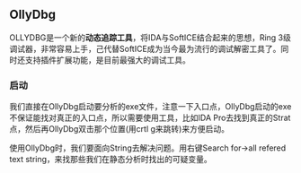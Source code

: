 ## OllyDbg
OLLYDBG是一个新的**动态追踪工具**，将IDA与SoftICE结合起来的思想，Ring 3级调试器，非常容易上手，己代替SoftICE成为当今最为流行的调试解密工具了。同时还支持插件扩展功能，是目前最强大的调试工具。

### 启动
我们直接在OllyDbg启动要分析的exe文件，注意一下入口点，OllyDbg启动的exe不保证能找对真正的入口点，所以需要使用工具，比如IDA Pro去找到真正的Strat点，然后再OllyDbg双击那个位置(用crtl g来跳转)来方便启动。

使用OllyDbg时，我们要面向String去解决问题。用右键Search for->all refered text string，来找那些我们在静态分析时找出的可疑变量。
